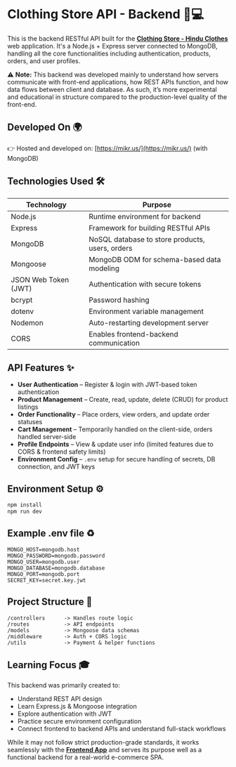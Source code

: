 # Clothing Store API - Backend 🧠💻

This is the backend RESTful API built for the [**Clothing Store - Hindu Clothes**](https://github.com/m4Ks-xyz/ClothingStore-HinduClothes) web application. It's a Node.js + Express server connected to MongoDB, handling all the core functionalities including authentication, products, orders, and user profiles.

⚠️ **Note:** This backend was developed mainly to understand how servers communicate with front-end applications, how REST APIs function, and how data flows between client and database. As such, it’s more experimental and educational in structure compared to the production-level quality of the front-end.

## Developed On 🌍

👉 Hosted and developed on: [https://mikr.us/](https://mikr.us/) (with MongoDB)

## Technologies Used 🛠️

| Technology  | Purpose |
|-------------|---------|
| Node.js     | Runtime environment for backend |
| Express     | Framework for building RESTful APIs |
| MongoDB     | NoSQL database to store products, users, orders |
| Mongoose    | MongoDB ODM for schema-based data modeling |
| JSON Web Token (JWT) | Authentication with secure tokens |
| bcrypt      | Password hashing |
| dotenv      | Environment variable management |
| Nodemon     | Auto-restarting development server |
| CORS        | Enables frontend-backend communication |

## API Features ✨

- **User Authentication** – Register & login with JWT-based token authentication
- **Product Management** – Create, read, update, delete (CRUD) for product listings
- **Order Functionality** – Place orders, view orders, and update order statuses
- **Cart Management** – Temporarily handled on the client-side, orders handled server-side
- **Profile Endpoints** – View & update user info (limited features due to CORS & frontend safety limits)
- **Environment Config** – `.env` setup for secure handling of secrets, DB connection, and JWT keys

## Environment Setup ⚙️

```bash
npm install
npm run dev
```
## Example .env file ♻️
```env
MONGO_HOST=mongodb.host
MONGO_PASSWORD=mongodb.password
MONGO_USER=mongodb.user
MONGO_DATABASE=mongodb.database
MONGO_PORT=mongodb.port
SECRET_KEY=secret.key.jwt
```
## Project Structure 🧱
```
/controllers      -> Handles route logic  
/routes           -> API endpoints  
/models           -> Mongoose data schemas  
/middleware       -> Auth + CORS logic  
/utils            -> Payment & helper functions  
```
## Learning Focus 🎓
This backend was primarily created to:
- Understand REST API design
- Learn Express.js & Mongoose integration
- Explore authentication with JWT
- Practice secure environment configuration
- Connect frontend to backend APIs and understand full-stack workflows

While it may not follow strict production-grade standards, it works seamlessly with the [**Frontend App**](https://github.com/m4Ks-xyz/ClothingStore-HinduClothes) and serves its purpose well as a functional backend for a real-world e-commerce SPA.